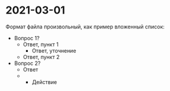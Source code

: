 # 2021-03-01

Формат файла произвольный, как пример вложенный список:

- Вопрос 1?
  - Ответ, пункт 1
    - Ответ, уточнение
  - Ответ, пункт 2
- Вопрос 2?
  - Ответ
  - + Действие
